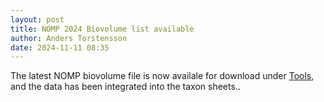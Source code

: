 ```yaml
---
layout: post
title: NOMP 2024 Biovolume list available
author: Anders Torstensson
date: 2024-11-11 08:35
---
```

The latest NOMP biovolume file is now availale for download under [Tools](/biovolume-lists/), and the data has been integrated into the taxon sheets..
